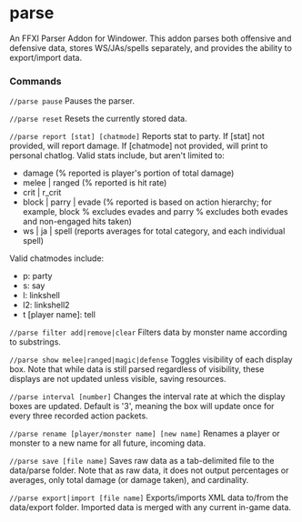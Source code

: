 # parse
An FFXI Parser Addon for Windower. This addon parses both offensive and defensive data, stores WS/JAs/spells separately, and provides the ability to export/import data.

### Commands

`//parse pause`
Pauses the parser.

`//parse reset`
Resets the currently stored data.

`//parse report [stat] [chatmode]`
Reports stat to party. If [stat] not provided, will report damage. If [chatmode] not provided, will print to personal chatlog. Valid stats include, but aren't limited to:
* damage (% reported is player's portion of total damage)
* melee | ranged (% reported is hit rate)
* crit | r_crit
* block | parry | evade (% reported is based on action hierarchy; for example, block % excludes evades and parry % excludes both evades and non-engaged hits taken)
* ws | ja | spell (reports averages for total category, and each individual spell)

Valid chatmodes include:
* p: party
* s: say
* l: linkshell
* l2: linkshell2
* t [player name]: tell

`//parse filter add|remove|clear`
Filters data by monster name according to substrings.

`//parse show melee|ranged|magic|defense`
Toggles visibility of each display box. Note that while data is still parsed regardless of visibility, these displays are not updated unless visible, saving resources.

`//parse interval [number]`
Changes the interval rate at which the display boxes are updated. Default is '3', meaning the box will update once for every three recorded action packets.

`//parse rename [player/monster name] [new name]`
Renames a player or monster to a new name for all future, incoming data.

`//parse save [file name]`
Saves raw data as a tab-delimited file to the data/parse folder. Note that as raw data, it does not output percentages or averages, only total damage (or damage taken), and cardinality.

`//parse export|import [file name]`
Exports/imports XML data to/from the data/export folder. Imported data is merged with any current in-game data.
